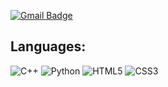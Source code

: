 

[![Gmail Badge](https://img.shields.io/badge/-joaos.laurino@gmail.com-c14438?style=flat-square&logo=Gmail&logoColor=white&link=mailto:zelindroarthur.com)](mailto:joaos.laurino@gmail.com)

## Languages:

![C++](https://img.shields.io/badge/-C++-00599C?style=flat-square&logo=c)
![Python](https://img.shields.io/badge/-Python-black?style=flat-square&logo=Python)
![HTML5](https://img.shields.io/badge/-HTML5-E34F26?style=flat-square&logo=html5&logoColor=white)
![CSS3](https://img.shields.io/badge/-CSS3-1572B6?style=flat-square&logo=css3)
